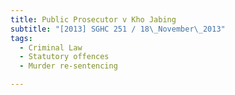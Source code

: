 ```yaml
---
title: Public Prosecutor v Kho Jabing
subtitle: "[2013] SGHC 251 / 18\_November\_2013"
tags:
  - Criminal Law
  - Statutory offences
  - Murder re-sentencing

---
```


